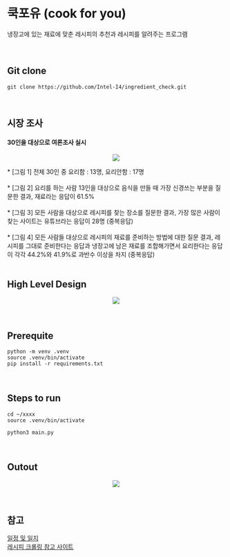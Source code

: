 # 쿡포유 (cook for you)
냉장고에 있는 재료에 맞춘 레시피의 추천과 레시피를 알려주는 프로그램 
</br></br></br>


## Git clone 
```
git clone https://github.com/Intel-I4/ingredient_check.git
```

</br>


## 시장 조사
#### 30인을 대상으로 여론조사 실시</br>
<p align="center">
  <img src="https://i.ibb.co/cFr0GW6/image.png">
</p>  
* [그림 1] 전체 30인 중 요리함 : 13명, 요리안함 : 17명</br></br>
* [그림 2] 요리를 하는 사람 13인을 대상으로 음식을 만들 때 가장 신경쓰는 부분을 질문한 결과, 재료라는 응답이 61.5% </br></br>
* [그림 3] 모든 사람을 대상으로 레시피를 찾는 장소를 질문한 결과, 가장 많은 사람이 찾는 사이트는 유튜브라는 응답이 28명 (중복응답)</br></br>
* [그림 4] 모든 사람들 대상으로 레시피의 재료를 준비하는 방법에 대한 질문 결과, 레시피를 그대로 준비한다는 응답과 냉장고에 남은 재료를 조합해가면서 요리한다는 응답이 각각 44.2%와 41.9%로 과반수 이상을 차지 (중복응답)</br>

</br>


## High Level Design

<p align="center">
  <img src="https://i.ibb.co/THHQRVK/Screenshot-from-2024-07-03-09-57-12.png">
</p>



</br>


## Prerequite
```
python -m venv .venv
source .venv/bin/activate
pip install -r requirements.txt
```


</br>


## Steps to run


```
cd ~/xxxx
source .venv/bin/activate

python3 main.py
```


</br>


## Outout

<p align="center">
  <img src="https://i.ibb.co/K0vLH5M/Screenshot-from-2024-07-02-16-30-52.png">
</p>


</br>




## 참고

[일정 및 일지](https://jang-hw.notion.site/I4-2024-372453cc120247ff860577e3eaf6c50d?pvs=74)</br>
[레시피 크롤링 참고 사이트](https://otugi.tistory.com/393)   


